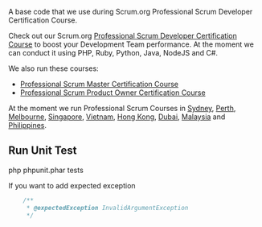 A base code that we use during Scrum.org Professional Scrum Developer Certification Course.

Check out our Scrum.org [Professional Scrum Developer Certification Course](http://www.leanagile.in/programs/show/professional-scrum-developer) to boost your Development Team performance. At the moment we can conduct it using PHP, Ruby, Python, Java, NodeJS and C#.

We also run these courses:

- [Professional Scrum Master Certification Course](http://www.leanagile.in/programs/show/professional-scrum-master)
- [Professional Scrum Product Owner Certification Course](http://www.leanagile.in/programs/show/professional-scrum-product-owner)

At the moment we run Professional Scrum Courses in [Sydney](http://www.leanagile.in/trainings/australia/sydney), [Perth](http://www.leanagile.in/trainings/australia/perth), [Melbourne](http://www.leanagile.in/trainings/australia/melbourne), [Singapore](http://www.leanagile.in/trainings/singapore/singapore), [Vietnam](http://www.leanagile.in/trainings/vietnam), [Hong Kong](http://www.leanagile.in/trainings/china/hong-kong), [Dubai](http://www.leanagile.in/trainings/united-arab-emirates/dubai), [Malaysia](http://www.leanagile.in/trainings/malaysia) and [Philippines](http://www.leanagile.in/trainings/philippines).


## Run Unit Test

php phpunit.phar tests


If you want to add expected exception

```php
    /**
     * @expectedException InvalidArgumentException
     */
```